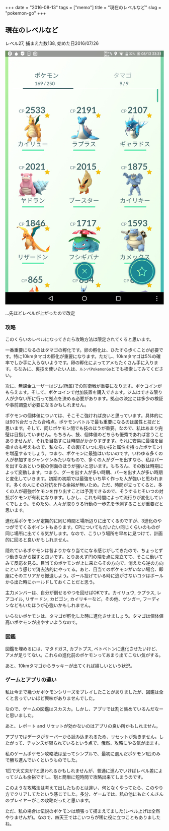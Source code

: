 +++
date = "2016-08-13"
tags =  ["memo"]
title = "現在のレベルなど"
slug = "pokemon-go"
+++

## 現在のレベルなど

レベル27, 捕まえた数138, 始めた日2016/07/26

![](https://raw.githubusercontent.com/mba-hack/images/master/pokemon_go.png)

...先ほどレベルが上がったので改定

### 攻略

このくらいのレベルになってきたら攻略方法は限定されてくると思います。

一番重要になるのはタマゴの孵化です。卵の孵化は、ひたすら歩くことが必要です。特に10kmタマゴの孵化が重要になります。ただし、10kmタマゴは5%の確率でしか手に入らないようです。卵の孵化によってアメもたくさん手に入ります。ちなみに、裏技を使いたい人は、`ルンバPokemonGo`とでも検索してみてください。

次に、無課金ユーザーはジム(所属)での防衛戦が重要になります。ポケコインがもらえます。そして、ポケコインで付加装置を購入できます。ジムはできる限り人が少ない所に行って拠点を決める必要があります。拠点の決定には多少の検証や事前調査が必要になるかもしれません。

ポケモンの個体値については、そこそこ強ければ良いと思っています。具体的には90%台だったら合格点。ポケモンバトルで最も重要になるのは属性と技だと思います。そして、同じポケモン間でも技のほうが重要。なので、私はあまり完璧は目指していません。もちろん、技、個体値のどちらも優秀であれば言うことありませんが、それを目指すには時間がかかりすぎます。それに安易に最強を目指すのも考えもので、私なら、その裏(そいつに強い技と属性を持ったポケモン)を増産するでしょう。つまり、ポケモンに最強はいないのです。いわゆる多くの人が参加するジャンケンみたいなもので、多くの人がグーを出すなら、私はパーを出すなあという数の側面のほうが強いと思います。もちろん、その数は時期によって変動します。つまり、グーを出す人が多い時期、パーを出す人が多い時期と変化していきます。初期の初期では最強をいち早く作った人が強いと思われます。多くの人にその対抗を作る余裕が無いため。ただ、時間が立ってくると、多くの人が最強ポケモンを作り出すことは予測できるので、そうするとそいつの対抗ポケモンが有利になります。しかし、これも時間によって流行りが変化していくでしょう。そのため、人々が取りうる行動の一歩先を予測することが重要だと思います。

進化系ポケモンが定期的に同じ時間と場所辺りに出てくるのですが、3進化のやつがでてくるポイントもあります。CPについてもだいたい同じくらいのものが同じ場所に出てくる気がします。なので、こういう場所を早めに見つけて、計画的に回ると良いかもしれません。

隠れているポケモンは昔よりかなり当てになる感じがしてきたので、ちょっとずつ動きながら探すと良いです。とりあえず円の端を点に見立てて、そこに動いてみて反応を見る。目当てのポケモンが上に来たらその方向で、消えたら逆の方向にという感じで消去法的にやってる。あと、目当てのポケモンがいない場合、即座にそのエリアから撤退しよう。ボール投げている時に逃がさないコツはボールから出た時にホールドしておくことだと思う。

主力メンバーは、自分が倒せるやつを回せばOKです。カイリュウ, ラプラス, レアコイル, リザードン, カビゴン, カイリキーなど。その他、ゲンガー, フーディンなどもいたほうが心強いかもしれません。

いらないポケモンは、タマゴが孵化した時に進化させましょう。タマゴは個体値高いポケモンが出やすいようなので。

### 図鑑

図鑑を埋めるには、マタドガス, カブトプス, ベトベトンに進化させたいけど、アメが足りてない。これらの進化前のポケモンってあまり出てこない気がする。

あと、10kmタマゴからラッキーが出てくれば嬉しいという状況。

### ゲームとアプリの違い

私は今まで幾つかポケモンシリーズをプレイしたことがありましたが、図鑑は全くと言っていいほど興味がありませんでした。

なので、ゲームの図鑑はスカスカ。しかし、アプリでは割と集めているんだなーと思いました。

あと、レポート and リセットが効かないのはアプリの良い所かもしれません。

アプリではデータがサーバーから読み込まれるため、リセットが効きません。したがって、チャンスが限られているという点で、俄然、攻略にやる気が出ます。

私のゲームポケモン攻略法は至ってシンプルで、最初に選んだポケモン1匹のみで勝ち進んでいくというものでした。

1匹で大丈夫か?と思われるかもしれませんが、普通に進んでいけばレベル差によってジムも余裕ですし、割と簡単に短時間で攻略出来てしまうのです。

このような攻略法は考えて出したものとは違い、何となくやってたら、このやり方でクリアしてたという感じでした。多分、ゲームでは、私の他にもたくんさんのプレイヤーがこの攻略だったと思います。

ただ、私の場合は伝説のポケモンは頑張って捕まえてました(レベル上げは全然やりませんが)。なので、四天王ではこいつらが稀に役に立つこともありましたね。
		
